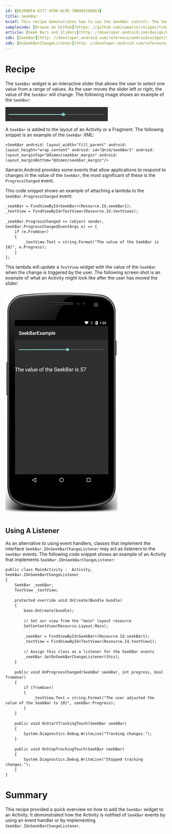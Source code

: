 ```yaml
---
id: {B620BDFA-8377-4FD0-AC9E-7BB0D4289863}  
title: SeekBar  
brief: This recipe demonstrates how to use the SeekBar control. The SeekBar control is visually similar to the ProgressBar but it has a draggable slider that will allow the user to change the value displayed by the control. This will provide an example showing how to respond to changes in the SeekBar using .NET events or the SeekBar.IOnSeekBarrChangeListenerinterface.  
samplecode: [Browse on GitHub](https: //github.com/xamarin/recipes/tree/master/android/controls/seekbar)  
article: [Seek Bars and Sliders](http: //developer.android.com/design/building-blocks/seek-bars.html)  
sdk: [SeekBar](http: //developer.android.com/reference/android/widget/SeekBar.html)  
sdk: [OnSeekBarChangeListener](http: //developer.android.com/reference/android/widget/SeekBar.OnSeekBarChangeListener.html)  
---
```


<a name="Recipe" class="injected"></a>


# Recipe

The `SeekBar` widget is an interactive slider that allows the user to select one value from a range of values. As the user moves the slider left or right, the value of the `SeekBar` will change. The following image shows an example of the `SeekBar`: 

 ![](images/seekbar.png)

A `SeekBar` is added to the layout of an Activity or a Fragment. The following snippet is an example of the `SeekBar` XML: 

```
<SeekBar android: layout_width="fill_parent" android: layout_height="wrap_content" android: id="@+id/seekBar1" android: layout_marginTop="@dimen/seekbar_margin" android: layout_marginBottom="@dimen/seekbar_margin"/>
```

Xamarin.Android provides some events that allow applications to respond to changes in the value of the `SeekBar`, the most significant of these is the `ProgressChanged` event.

This code snippet shows an example of attaching a lambda to the `SeekBar.ProgressChanged` event: 

```
_seekBar = FindViewById<SeekBar>(Resource.Id.seekBar1);
_textView = FindViewById<TextView>(Resource.Id.textView1);

_seekBar.ProgressChanged += (object sender, SeekBar.ProgressChangedEventArgs e) => {
    if (e.FromUser)
    {
        _textView.Text = string.Format("The value of the SeekBar is {0}", e.Progress);
    }
};
```

This lambda will update a `TextView` widget with the value of the `SeekBar` when the change is triggered by the user. The following screen shot is an example of what an Activity might look like after the user has moved the slider: 

 ![](images/seekbar2.png)

 <a name="UsingAListener" class="injected"></a>


## Using A Listener

As an alternative to using event handlers, classes that implement the interface `SeekBar.IOnSeekBarChangeListener` may act as listeners to the `SeekBar` events. The following code snippet shows an example of an Activity that implements `SeekBar.IOnSeekBarChangeListener`: 

```
public class MainActivity :  Activity, SeekBar.IOnSeekBarChangeListener
{
    SeekBar _seekBar;
    TextView _textView;

    protected override void OnCreate(Bundle bundle)
    {
        base.OnCreate(bundle);

        // Set our view from the "main" layout resource
        SetContentView(Resource.Layout.Main);

        _seekBar = FindViewById<SeekBar>(Resource.Id.seekBar1);
        _textView = FindViewById<TextView>(Resource.Id.textView1);

        // Assign this class as a listener for the SeekBar events
        _seekBar.SetOnSeekBarChangeListener(this);
    }

    public void OnProgressChanged(SeekBar seekBar, int progress, bool fromUser)
    {
        if (fromUser)
        {
            _textView.Text = string.Format("The user adjusted the value of the SeekBar to {0}", seekBar.Progress);
        }
    }

    public void OnStartTrackingTouch(SeekBar seekBar)
    {
        System.Diagnostics.Debug.WriteLine("Tracking changes.");
    }

    public void OnStopTrackingTouch(SeekBar seekBar)
    {
        System.Diagnostics.Debug.WriteLine("Stopped tracking changes.");
    }
}
```

 <a name="Summary" class="injected"></a>


# Summary

This recipe provided a quick overview on how to add the `SeekBar` widget to an Activity. It demonstrated how the Activity is notified of `SeekBar` events by using an event handler or by implementing `SeekBar.IOnSeekBarChangeListener`.